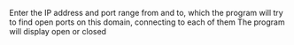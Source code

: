 Enter the IP address and port range from and to, which the program will try to find open ports on this domain, connecting to each of them
The program will display open or closed
